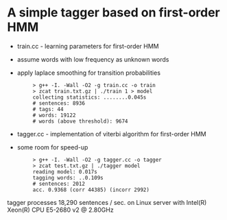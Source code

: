 A simple tagger based on first-order HMM
===
+ train.cc - learning parameters for first-order HMM
 - assume words with low frequency as unknown words
 - apply laplace smoothing for transition probabilities

            > g++ -I. -Wall -O2 -g train.cc -o train
            > zcat train.txt.gz | ./train 1 > model
            collecting statistics: ........0.045s
            # sentences: 8936
            # tags: 44
            # words: 19122
            # words (above threshold): 9674
  
+ tagger.cc - implementation of viterbi algorithm for first-order HMM
 - some room for speed-up

            > g++ -I. -Wall -O2 -g tagger.cc -o tagger
            > zcat test.txt.gz | ./tagger model
            reading model: 0.017s
            tagging words: ..0.109s
            # sentences: 2012
            acc. 0.9368 (corr 44385) (incorr 2992)

tagger processes 18,290 sentences / sec. on Linux server with Intel(R) Xeon(R) CPU E5-2680 v2 @ 2.80GHz
